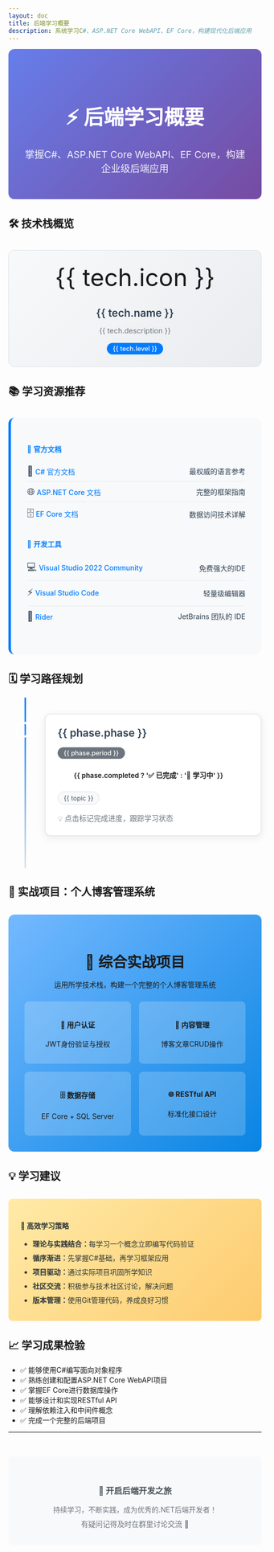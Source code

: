 ```yaml
---
layout: doc
title: 后端学习概要
description: 系统学习C#、ASP.NET Core WebAPI、EF Core，构建现代化后端应用
---
```


<script setup>
import { ref } from 'vue'

const learningPhases = ref([
  { 
    phase: 'C# 语言基础', 
    period: '第1-3周', 
    completed: false, 
    color: '#239B56',
    topics: ['语法基础', '面向对象', '集合与泛型', '异步编程', 'LINQ']
  },
  { 
    phase: 'ASP.NET Core WebAPI', 
    period: '第4-6周', 
    completed: false, 
    color: '#3498DB',
    topics: ['RESTful API', '控制器与路由', '中间件', '依赖注入', '身份验证']
  },
  { 
    phase: 'Entity Framework Core', 
    period: '第7-8周', 
    completed: false, 
    color: '#E74C3C',
    topics: ['Code First', '数据模型', 'CRUD操作', '关系映射', '迁移管理']
  },
  { 
    phase: '综合实战项目', 
    period: '第9-10周', 
    completed: false, 
    color: '#8E44AD',
    topics: ['项目架构', 'API设计', '数据库设计', '测试', '部署']
  }
])

const togglePhase = (index) => {
  learningPhases.value[index].completed = !learningPhases.value[index].completed
}

const techStack = ref([
  { name: 'C#', icon: '🔷', description: 'Microsoft 强类型编程语言', level: '基础必学' },
  { name: 'ASP.NET Core', icon: '🌐', description: '跨平台 Web 框架', level: '核心技能' },
  { name: 'EF Core', icon: '🗄️', description: '对象关系映射框架', level: '数据访问' },
  { name: 'SQL', icon: '💾', description: '数据库', level: '数据存储' }
])
</script>

<style scoped>
/* CSS 变量定义 */
:root {
  --hero-bg-start: #667eea;
  --hero-bg-end: #764ba2;
  --hero-text: #ffffff;
  --card-bg: #f8f9fa;
  --card-bg-gradient-start: #f8f9fa;
  --card-bg-gradient-end: #e9ecef;
  --card-border: #dee2e6;
  --card-hover-border: #007bff;
  --text-primary: #2c3e50;
  --text-secondary: #6c757d;
  --text-muted: #6c757d;
  --timeline-bg: #dee2e6;
  --phase-content-bg: #ffffff;
  --phase-content-border: #e9ecef;
  --phase-completed-bg: #d4edda;
  --phase-completed-border: #28a745;
  --topic-tag-bg: #f8f9fa;
  --topic-tag-border: #dee2e6;
  --topic-tag-text: #495057;
  --resources-bg: #f8f9fa;
  --resources-border: #007bff;
  --resource-border: #e9ecef;
  --project-bg-start: #74b9ff;
  --project-bg-end: #0984e3;
  --feature-item-bg: rgba(255,255,255,0.2);
  --tips-bg: #ffeaa7;
  --tips-bg-end: #fdcb6e;
  --tips-text: #2d3436;
  --footer-bg: #f8f9fa;
  --footer-text: #495057;
  --status-pending-bg: #fff3cd;
  --status-pending-text: #856404;
  --status-completed-bg: #d4edda;
  --status-completed-text: #155724;
}

/* 暗黑模式变量 */
.dark {
  --hero-bg-start: #2d3748;
  --hero-bg-end: #4a5568;
  --hero-text: #f7fafc;
  --card-bg: #2d3748;
  --card-bg-gradient-start: #2d3748;
  --card-bg-gradient-end: #4a5568;
  --card-border: #4a5568;
  --card-hover-border: #63b3ed;
  --text-primary: #f7fafc;
  --text-secondary: #a0aec0;
  --text-muted: #718096;
  --timeline-bg: #4a5568;
  --phase-content-bg: #1a202c;
  --phase-content-border: #4a5568;
  --phase-completed-bg: #22543d;
  --phase-completed-border: #38a169;
  --topic-tag-bg: #2d3748;
  --topic-tag-border: #4a5568;
  --topic-tag-text: #e2e8f0;
  --resources-bg: #2d3748;
  --resources-border: #63b3ed;
  --resource-border: #4a5568;
  --project-bg-start: #2b6cb0;
  --project-bg-end: #2c5282;
  --feature-item-bg: rgba(255,255,255,0.1);
  --tips-bg: #744210;
  --tips-bg-end: #975a16;
  --tips-text: #fef5e7;
  --footer-bg: #2d3748;
  --footer-text: #a0aec0;
  --status-pending-bg: #744210;
  --status-pending-text: #fef5e7;
  --status-completed-bg: #22543d;
  --status-completed-text: #c6f6d5;
}

.hero-section {
  background: linear-gradient(135deg, var(--hero-bg-start) 0%, var(--hero-bg-end) 100%);
  color: var(--hero-text);
  padding: 3rem 2rem;
  border-radius: 12px;
  margin-bottom: 2rem;
  text-align: center;
  position: relative;
  overflow: hidden;
}

.hero-section::before {
  content: '';
  position: absolute;
  top: -50%;
  left: -50%;
  width: 200%;
  height: 200%;
  background: url('data:image/svg+xml,<svg xmlns="http://www.w3.org/2000/svg" viewBox="0 0 100 100"><circle cx="50" cy="50" r="2" fill="rgba(255,255,255,0.1)"/></svg>') repeat;
  animation: float 20s linear infinite;
}

@keyframes float {
  0% { transform: translate(-50%, -50%) rotate(0deg); }
  100% { transform: translate(-50%, -50%) rotate(360deg); }
}

.hero-title {
  font-size: 2.5rem;
  margin-bottom: 1rem;
  font-weight: 700;
  position: relative;
  z-index: 1;
}

.hero-subtitle {
  font-size: 1.2rem;
  opacity: 0.9;
  margin-bottom: 0;
  position: relative;
  z-index: 1;
}

.tech-stack-grid {
  display: grid;
  grid-template-columns: repeat(auto-fit, minmax(250px, 1fr));
  gap: 1.5rem;
  margin: 2rem 0;
}

.tech-card {
  background: linear-gradient(135deg, var(--card-bg-gradient-start) 0%, var(--card-bg-gradient-end) 100%);
  border: 1px solid var(--card-border);
  border-radius: 12px;
  padding: 1.5rem;
  text-align: center;
  transition: all 0.3s ease;
  position: relative;
  overflow: hidden;
}

.tech-card::before {
  content: '';
  position: absolute;
  top: 0;
  left: -100%;
  width: 100%;
  height: 100%;
  background: linear-gradient(90deg, transparent, rgba(255,255,255,0.1), transparent);
  transition: left 0.6s ease;
}

.dark .tech-card::before {
  background: linear-gradient(90deg, transparent, rgba(255,255,255,0.05), transparent);
}

.tech-card:hover::before {
  left: 100%;
}

.tech-card:hover {
  transform: translateY(-8px);
  box-shadow: 0 15px 35px rgba(0,0,0,0.15);
  border-color: var(--card-hover-border);
}

.dark .tech-card:hover {
  box-shadow: 0 15px 35px rgba(0,0,0,0.3);
}

.tech-icon {
  font-size: 3rem;
  margin-bottom: 1rem;
  display: block;
}

.tech-name {
  font-size: 1.3rem;
  font-weight: 600;
  margin-bottom: 0.5rem;
  color: var(--text-primary);
}

.tech-description {
  color: var(--text-secondary);
  margin-bottom: 1rem;
  font-size: 0.9rem;
}

.tech-level {
  display: inline-block;
  padding: 0.25rem 0.75rem;
  background: #007bff;
  color: white;
  border-radius: 15px;
  font-size: 0.8rem;
  font-weight: 500;
}

.dark .tech-level {
  background: #63b3ed;
  color: #1a202c;
}

.learning-timeline {
  position: relative;
  padding: 2rem 0;
}

.timeline-connector {
  position: absolute;
  left: 2rem;
  top: 0;
  bottom: 0;
  width: 3px;
  background: linear-gradient(to bottom, #007bff, var(--timeline-bg));
}

.dark .timeline-connector {
  background: linear-gradient(to bottom, #63b3ed, var(--timeline-bg));
}

.phase-item {
  position: relative;
  margin-bottom: 2rem;
  padding-left: 4.5rem;
}

.phase-marker {
  position: absolute;
  left: 0.8rem;
  top: 1rem;
  width: 1.5rem;
  height: 1.5rem;
  border-radius: 50%;
  background: var(--phase-color);
  border: 4px solid var(--phase-content-bg);
  box-shadow: 0 0 0 3px var(--phase-color);
  z-index: 2;
}

.phase-content {
  background: var(--phase-content-bg);
  border: 2px solid var(--phase-content-border);
  border-radius: 12px;
  padding: 1.5rem;
  box-shadow: 0 4px 15px rgba(0,0,0,0.08);
  cursor: pointer;
  transition: all 0.3s ease;
  position: relative;
}

.phase-content:hover {
  box-shadow: 0 8px 25px rgba(0,0,0,0.15);
  transform: translateX(5px);
}

.dark .phase-content:hover {
  box-shadow: 0 8px 25px rgba(0,0,0,0.3);
}

.phase-content.completed {
  background: var(--phase-completed-bg);
  border-color: var(--phase-completed-border);
}

.phase-header {
  display: flex;
  justify-content: space-between;
  align-items: center;
  margin-bottom: 1rem;
  flex-wrap: wrap;
  gap: 1rem;
}

.phase-title {
  font-size: 1.3rem;
  font-weight: 600;
  margin: 0;
  color: var(--text-primary);
}

.phase-period {
  background: var(--text-secondary);
  color: white;
  padding: 0.25rem 0.75rem;
  border-radius: 15px;
  font-size: 0.8rem;
  font-weight: 500;
}

.dark .phase-period {
  background: #4a5568;
  color: #e2e8f0;
}

.phase-status {
  padding: 0.4rem 1rem;
  border-radius: 20px;
  font-size: 0.85rem;
  font-weight: 600;
  margin-left: 1rem;
}

.status-pending {
  background: var(--status-pending-bg);
  color: var(--status-pending-text);
  border: 1px solid var(--status-pending-bg);
}

.status-completed {
  background: var(--status-completed-bg);
  color: var(--status-completed-text);
  border: 1px solid var(--phase-completed-border);
}

.topics-list {
  display: flex;
  flex-wrap: wrap;
  gap: 0.5rem;
  margin-top: 1rem;
}

.topic-tag {
  background: var(--topic-tag-bg);
  border: 1px solid var(--topic-tag-border);
  padding: 0.3rem 0.7rem;
  border-radius: 15px;
  font-size: 0.8rem;
  color: var(--topic-tag-text);
  transition: all 0.2s ease;
}

.topic-tag:hover {
  background: #007bff;
  color: white;
  border-color: #007bff;
}

.dark .topic-tag:hover {
  background: #63b3ed;
  color: #1a202c;
  border-color: #63b3ed;
}

.resources-section {
  background: var(--resources-bg);
  border-radius: 12px;
  padding: 2rem;
  margin: 2rem 0;
  border-left: 5px solid var(--resources-border);
}

.resource-category {
  margin-bottom: 1.5rem;
}

.resource-category h4 {
  color: var(--resources-border);
  margin-bottom: 0.8rem;
  font-weight: 600;
}

.resource-list {
  list-style: none;
  padding: 0;
}

.resource-list li {
  padding: 0.5rem 0;
  border-bottom: 1px solid var(--resource-border);
  display: flex;
  align-items: center;
  justify-content: space-between;
  gap: 0.8rem;
  color: var(--text-primary);
}

.resource-list li:last-child {
  border-bottom: none;
}

.resource-list a {
  color: var(--resources-border);
  text-decoration: none;
  font-weight: 500;
  transition: opacity 0.2s ease;
}

.resource-list a:hover {
  opacity: 0.8;
  text-decoration: underline;
}

.resource-icon {
  font-size: 1.2rem;
}

.project-showcase {
  background: linear-gradient(135deg, var(--project-bg-start) 0%, var(--project-bg-end) 100%);
  padding: 2rem;
  border-radius: 12px;
  margin: 2rem 0;
  text-align: center;
}

.project-title {
  font-size: 1.8rem;
  margin-bottom: 1rem;
  font-weight: 600;
}

.project-features {
  display: grid;
  grid-template-columns: repeat(auto-fit, minmax(200px, 1fr));
  gap: 1rem;
  margin-top: 1.5rem;
}

.feature-item {
  background: var(--feature-item-bg);
  padding: 1rem;
  border-radius: 8px;
  backdrop-filter: blur(10px);
}

.tips-section {
  background: linear-gradient(135deg, var(--tips-bg) 0%, var(--tips-bg-end) 100%);
  padding: 1.5rem;
  border-radius: 8px;
  margin: 2rem 0;
}

.tips-section h4 {
  color: var(--tips-text);
  margin-bottom: 1rem;
}

.tips-section ul {
  color: var(--tips-text);
  margin: 0;
  padding-left: 1.5rem;
}

.tips-section li {
  margin-bottom: 0.5rem;
}

.footer-section {
  text-align: center;
  margin-top: 3rem;
  padding: 2rem;
  background: var(--footer-bg);
  border-radius: 8px;
}

.footer-section h3 {
  color: var(--footer-text);
  margin-bottom: 1rem;
}

.footer-section p {
  color: var(--text-muted);
  margin: 0;
}

.footer-section p:last-child {
  margin-top: 0.5rem;
  font-size: 0.9rem;
}

/* 响应式设计 */
@media (max-width: 768px) {
  .hero-title {
    font-size: 2rem;
  }
  
  .hero-subtitle {
    font-size: 1rem;
  }
  
  .tech-stack-grid {
    grid-template-columns: 1fr;
  }
  
  .phase-header {
    flex-direction: column;
    align-items: flex-start;
  }
  
  .phase-status {
    margin-left: 0;
    margin-top: 0.5rem;
  }
  
  .project-features {
    grid-template-columns: 1fr;
  }

  /* .resource-list li{
    justify-content: flex-start;
  } */
}
</style>

<div class="hero-section">
  <h1 class="hero-title">⚡ 后端学习概要</h1>
  <p class="hero-subtitle">掌握C#、ASP.NET Core WebAPI、EF Core，构建企业级后端应用</p>
</div>

## 🛠️ 技术栈概览

<div class="tech-stack-grid">
  <div 
    v-for="tech in techStack" 
    :key="tech.name"
    class="tech-card"
  >
    <span class="tech-icon">{{ tech.icon }}</span>
    <h3 class="tech-name">{{ tech.name }}</h3>
    <p class="tech-description">{{ tech.description }}</p>
    <span class="tech-level">{{ tech.level }}</span>
  </div>
</div>

## 📚 学习资源推荐

<div class="resources-section">
  <div class="resource-category">
    <h4>📖 官方文档</h4>
    <ul class="resource-list">
      <li>
        <span>
          <span class="resource-icon">🔷</span>
          <a href="https://docs.microsoft.com/zh-cn/dotnet/csharp/" target="_blank">C# 官方文档</a>
        </span>
        最权威的语言参考
      </li>
      <li>
        <span>
          <span class="resource-icon">🌐</span>
          <a href="https://docs.microsoft.com/zh-cn/aspnet/core/" target="_blank">ASP.NET Core 文档</a>
        </span>
        完整的框架指南
      </li>
      <li>
        <span>
          <span class="resource-icon">🗄️</span>
          <a href="https://docs.microsoft.com/zh-cn/ef/core/" target="_blank">EF Core 文档</a>
        </span>
        数据访问技术详解
      </li>
    </ul>
  </div>

  <div class="resource-category">
    <h4>🔧 开发工具</h4>
    <ul class="resource-list">
      <li>
        <span>
          <span class="resource-icon">💻</span>
          <a href="https://visualstudio.microsoft.com/zh-hans/vs/" target="_blank">Visual Studio 2022 Community </a> 
        </span>
        免费强大的IDE
      </li>
      <li>
        <span>
          <span class="resource-icon">⚡</span>
          <a href="https://code.visualstudio.com/download" target="_blank">Visual Studio Code </a> 
        </span>
        轻量级编辑器
      </li>
      <li>
        <span>
          <span class="resource-icon">🔄</span>
          <a href="https://www.jetbrains.com/zh-cn/rider/download/" target="_blank">Rider</a> 
        </span>
        JetBrains 团队的 IDE 
      </li>
    </ul>
  </div>
</div>

## 🗓️ 学习路径规划

<div class="learning-timeline">
  <div class="timeline-connector"></div>
  <div 
    v-for="(phase, index) in learningPhases" 
    :key="index"
    class="phase-item"
    :style="{ '--phase-color': phase.color }"
    @click="togglePhase(index)"
  >
    <div class="phase-marker"></div>
    <div class="phase-content" :class="{ completed: phase.completed }">
      <div class="phase-header">
        <h3 class="phase-title">{{ phase.phase }}</h3>
        <div style="display: flex; align-items: center; gap: 1rem; flex-wrap: wrap;">
          <span class="phase-period">{{ phase.period }}</span>
          <span 
            class="phase-status"
            :class="phase.completed ? 'status-completed' : 'status-pending'"
          >
            {{ phase.completed ? '✅ 已完成' : '🔄 学习中' }}
          </span>
        </div>
      </div>
      <div class="topics-list">
        <span 
          v-for="topic in phase.topics" 
          :key="topic"
          class="topic-tag"
        >
          {{ topic }}
        </span>
      </div>
      <p v-if="!phase.completed" style="margin: 1rem 0 0 0; color: var(--text-muted); font-size: 0.9rem;">
        💡 点击标记完成进度，跟踪学习状态
      </p>
    </div>
  </div>
</div>

## 🚀 实战项目：个人博客管理系统

<div class="project-showcase">
  <h2 class="project-title">🎯 综合实战项目</h2>
  <p>运用所学技术栈，构建一个完整的个人博客管理系统</p>
  
  <div class="project-features">
    <div class="feature-item">
      <h4>🔐 用户认证</h4>
      <p>JWT身份验证与授权</p>
    </div>
    <div class="feature-item">
      <h4>📝 内容管理</h4>
      <p>博客文章CRUD操作</p>
    </div>
    <div class="feature-item">
      <h4>🗄️ 数据存储</h4>
      <p>EF Core + SQL Server</p>
    </div>
    <div class="feature-item">
      <h4>🌐 RESTful API</h4>
      <p>标准化接口设计</p>
    </div>
  </div>
</div>

## 💡 学习建议

<div class="tips-section">
  <h4>🎯 高效学习策略</h4>
  <ul>
    <li><strong>理论与实践结合：</strong>每学习一个概念立即编写代码验证</li>
    <li><strong>循序渐进：</strong>先掌握C#基础，再学习框架应用</li>
    <li><strong>项目驱动：</strong>通过实际项目巩固所学知识</li>
    <li><strong>社区交流：</strong>积极参与技术社区讨论，解决问题</li>
    <li><strong>版本管理：</strong>使用Git管理代码，养成良好习惯</li>
  </ul>
</div>

## 📈 学习成果检验

- ✅ 能够使用C#编写面向对象程序
- ✅ 熟练创建和配置ASP.NET Core WebAPI项目
- ✅ 掌握EF Core进行数据库操作
- ✅ 能够设计和实现RESTful API
- ✅ 理解依赖注入和中间件概念
- ✅ 完成一个完整的后端项目

---

<div class="footer-section">
  <h3>🌟 开启后端开发之旅</h3>
  <p>持续学习，不断实践，成为优秀的.NET后端开发者！</p>
  <p>有疑问记得及时在群里讨论交流 💬</p>
</div>